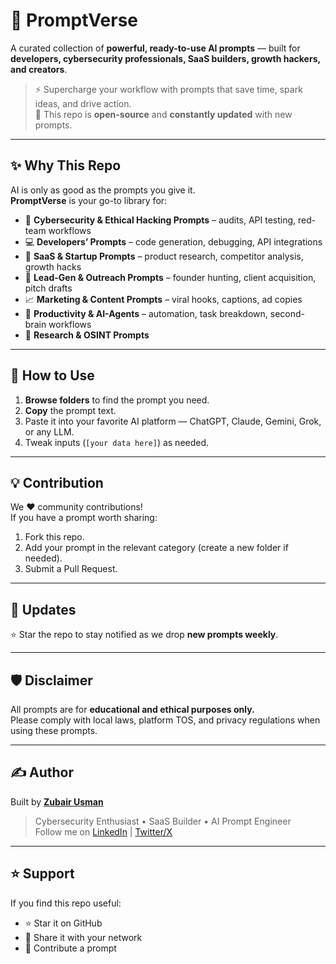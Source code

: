 # 🚀 PromptVerse
A curated collection of **powerful, ready-to-use AI prompts** — built for **developers, cybersecurity professionals, SaaS builders, growth hackers, and creators**.  

> ⚡ Supercharge your workflow with prompts that save time, spark ideas, and drive action.  
> 📂 This repo is **open-source** and **constantly updated** with new prompts.

---

## ✨ Why This Repo
AI is only as good as the prompts you give it.  
**PromptVerse** is your go-to library for:
- 🔑 **Cybersecurity & Ethical Hacking Prompts** – audits, API testing, red-team workflows
- 💻 **Developers’ Prompts** – code generation, debugging, API integrations
- 🚀 **SaaS & Startup Prompts** – product research, competitor analysis, growth hacks
- 🎯 **Lead-Gen & Outreach Prompts** – founder hunting, client acquisition, pitch drafts
- 📈 **Marketing & Content Prompts** – viral hooks, captions, ad copies
- 🧠 **Productivity & AI-Agents** – automation, task breakdown, second-brain workflows
- 🔬 **Research & OSINT Prompts**

---

## 🚀 How to Use
1. **Browse folders** to find the prompt you need.  
2. **Copy** the prompt text.  
3. Paste it into your favorite AI platform — ChatGPT, Claude, Gemini, Grok, or any LLM.  
4. Tweak inputs (`[your data here]`) as needed.  

---

## 💡 Contribution
We ❤️ community contributions!  
If you have a prompt worth sharing:
1. Fork this repo.
2. Add your prompt in the relevant category (create a new folder if needed).
3. Submit a Pull Request.

---

## 📢 Updates
⭐ Star the repo to stay notified as we drop **new prompts weekly**.

---

## 🛡️ Disclaimer
All prompts are for **educational and ethical purposes only.**  
Please comply with local laws, platform TOS, and privacy regulations when using these prompts.

---

## ✍️ Author
Built by [**Zubair Usman**](https://github.com/TheZubairUsman)  
> Cybersecurity Enthusiast • SaaS Builder • AI Prompt Engineer  
Follow me on [LinkedIn](https://www.linkedin.com/in/thezubairusman/) | [Twitter/X](https://x.com/TheZubairUsman)

---

## ⭐ Support
If you find this repo useful:
- ⭐ Star it on GitHub
- 🪪 Share it with your network
- 🤝 Contribute a prompt


